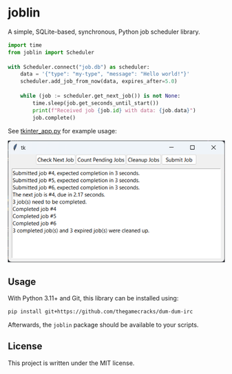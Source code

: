# joblin

A simple, SQLite-based, synchronous, Python job scheduler library.

```py
import time
from joblin import Scheduler

with Scheduler.connect("job.db") as scheduler:
    data = '{"type": "my-type", "message": "Hello world!"}'
    scheduler.add_job_from_now(data, expires_after=5.0)

    while (job := scheduler.get_next_job()) is not None:
        time.sleep(job.get_seconds_until_start())
        print(f"Received job {job.id} with data: {job.data}")
        job.complete()
```

See [tkinter_app.py] for example usage:

![](https://raw.githubusercontent.com/thegamecracks/joblin/main/examples/tkinter_app.png)

[tkinter_app.py]: https://github.com/thegamecracks/joblin/tree/main/examples/tkinter_app.py

## Usage

With Python 3.11+ and Git, this library can be installed using:

```sh
pip install git+https://github.com/thegamecracks/dum-dum-irc
```

Afterwards, the `joblin` package should be available to your scripts.

## License

This project is written under the MIT license.

